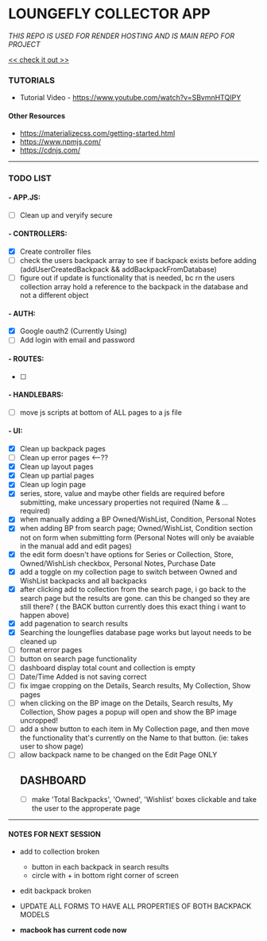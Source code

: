 # LOUNGEFLY COLLECTOR APP

*THIS REPO IS USED FOR RENDER HOSTING AND IS MAIN REPO FOR PROJECT*

[<< check it out >>](https://loungefly.onrender.com/)

### TUTORIALS
- Tutorial Video - https://www.youtube.com/watch?v=SBvmnHTQIPY
#### Other Resources
- https://materializecss.com/getting-started.html
- https://www.npmjs.com/
- https://cdnjs.com/
--- 

### TODO LIST
#### - APP.JS:
- [ ] Clean up and veryify secure
#### - CONTROLLERS:
- [x] Create controller files
- [ ] check the users backpack array to see if backpack exists before adding (addUserCreatedBackpack && addBackpackFromDatabase)
- [ ] figure out if update is functionality that is needed, bc rn the users collection array hold a reference to the backpack in the database and not a different object
#### - AUTH:
- [x] Google oauth2 (Currently Using)
- [ ] Add login with email and password
#### - ROUTES:
- [ ] 
#### - HANDLEBARS:
- [ ] move js scripts at bottom of ALL pages to a js file
#### - UI:
- [x] Clean up backpack pages
- [ ] Clean up error pages <--??
- [x] Clean up layout pages
- [x] Clean up partial pages
- [x] Clean up login page
- [x] series, store, value and maybe other fields are required before submitting, make uncessary properties not required (Name & ... required)
- [x] when manually adding a BP Owned/WishList, Condition, Personal Notes
- [x] when adding BP from search page; Owned/WishList, Condition section not on form when submitting form (Personal Notes will only be avaiable in the manual add and edit pages)
- [x] the edit form doesn't have options for Series or Collection, Store, Owned/WishLish checkbox, Personal Notes, Purchase Date
- [x] add a toggle on my collection page to switch between Owned and WishList backpacks and all backpacks
- [x] after clicking add to collection from the search page, i go back to the search page but the results are gone. can this be changed so they are still there? ( the BACK button currently does this exact thing i want to happen above)
- [x] add pagenation to search results
- [x] Searching the loungeflies database page works but layout needs to be cleaned up
- [ ] format error pages
- [ ] button on search page functionality
- [ ] dashboard display total count and collection is empty
- [ ] Date/Time Added is not saving correct
- [ ] fix imgae cropping on the Details, Search results, My Collection, Show pages
- [ ] when clicking on the BP image on the Details, Search results, My Collection, Show pages a popup will open and show the BP image uncropped!
- [ ] add a show button to each item in My Collection page, and then move the functionality that's currently on the Name to that button. (ie: takes user to show page)
- [ ] allow backpack name to be changed on the Edit Page ONLY
  ## DASHBOARD
  - [ ] make 'Total Backpacks', 'Owned', 'Wishlist' boxes clickable and take the user to the approperate page
---

#### NOTES FOR NEXT SESSION
- add to collection broken
  - button in each backpack in search results
  - circle with + in bottom right corner of screen
- edit backpack broken

- UPDATE ALL FORMS TO HAVE ALL PROPERTIES OF BOTH BACKPACK MODELS

- **macbook has current code now**